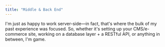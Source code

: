 ```yaml
---
title: "Middle & Back End"
---
```


I'm just as happy to work server-side&mdash;in fact, that's where the bulk of my past experience was focused. So, whether it's setting up your CMS/e-commerce site, working on a database layer + a RESTful API, or anything in between, I'm game.